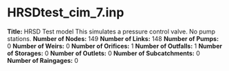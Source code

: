 # HRSDtest_cim_7.inp
**Title:** HRSD Test model This simulates a pressure control valve. No pump stations.
**Number of Nodes:** 149
**Number of Links:** 148
**Number of Pumps:** 0
**Number of Weirs:** 0
**Number of Orifices:** 1
**Number of Outfalls:** 1
**Number of Storages:** 0
**Number of Outlets:** 0
**Number of Subcatchments:** 0
**Number of Raingages:** 0
